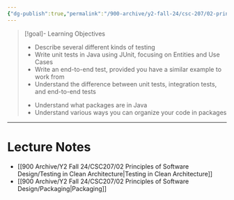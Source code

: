 ```yaml
---
{"dg-publish":true,"permalink":"/900-archive/y2-fall-24/csc-207/02-principles-of-software-design/week-7-testing-in-clean-architecture-and-packaging/","tags":["cs","java","lecture","note","university"],"created":"2024-10-20T19:21:17.455-07:00","updated":"2024-10-30T17:51:50.020-07:00"}
---
```



> [!goal]- Learning Objectives
> - Describe several different kinds of testing
> - Write unit tests in Java using JUnit, focusing on Entities and Use Cases
> - Write an end-to-end test, provided you have a similar example to work from
> - Understand the difference between unit tests, integration tests, and end-to-end tests
>
> <!-- break -->
> - Understand what packages are in Java
> - Understand various ways you can organize your code in packages

---

# Lecture Notes

- [[900 Archive/Y2 Fall 24/CSC207/02 Principles of Software Design/Testing in Clean Architecture\|Testing in Clean Architecture]]
- [[900 Archive/Y2 Fall 24/CSC207/02 Principles of Software Design/Packaging\|Packaging]]